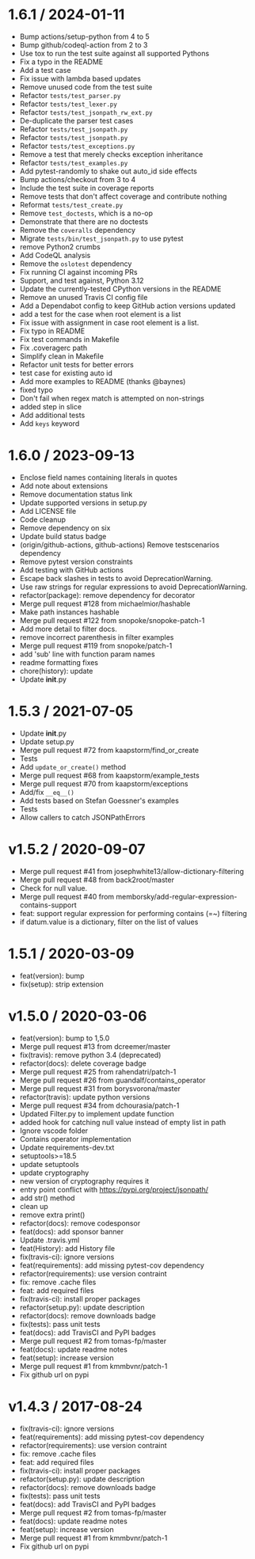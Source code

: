 1.6.1 / 2024-01-11
===================
  * Bump actions/setup-python from 4 to 5
  * Bump github/codeql-action from 2 to 3
  * Use tox to run the test suite against all supported Pythons
  * Fix a typo in the README
  * Add a test case
  * Fix issue with lambda based updates
  * Remove unused code from the test suite
  * Refactor `tests/test_parser.py`
  * Refactor `tests/test_lexer.py`
  * Refactor `tests/test_jsonpath_rw_ext.py`
  * De-duplicate the parser test cases
  * Refactor `tests/test_jsonpath.py`
  * Refactor `tests/test_jsonpath.py`
  * Refactor `tests/test_exceptions.py`
  * Remove a test that merely checks exception inheritance
  * Refactor `tests/test_examples.py`
  * Add pytest-randomly to shake out auto_id side effects
  * Bump actions/checkout from 3 to 4
  * Include the test suite in coverage reports
  * Remove tests that don't affect coverage and contribute nothing
  * Reformat `tests/test_create.py`
  * Remove `test_doctests`, which is a no-op
  * Demonstrate that there are no doctests
  * Remove the `coveralls` dependency
  * Migrate `tests/bin/test_jsonpath.py` to use pytest
  * remove Python2 crumbs
  * Add CodeQL analysis
  * Remove the `oslotest` dependency
  * Fix running CI against incoming PRs
  * Support, and test against, Python 3.12
  * Update the currently-tested CPython versions in the README
  * Remove an unused Travis CI config file
  * Add a Dependabot config to keep GitHub action versions updated
  * add a test for the case when root element is a list
  * Fix issue with assignment in case root element is a list.
  * Fix typo in README
  * Fix test commands in Makefile
  * Fix .coveragerc path
  * Simplify clean in Makefile
  * Refactor unit tests for better errors
  * test case for existing auto id
  * Add more examples to README (thanks @baynes)
  * fixed typo
  * Don't fail when regex match is attempted on non-strings
  * added step in slice
  * Add additional tests
  * Add `keys` keyword

1.6.0 / 2023-09-13
===================
  *  Enclose field names containing literals in quotes
  *  Add note about extensions
  *  Remove documentation status link
  *  Update supported versions in setup.py
  *  Add LICENSE file
  *  Code cleanup
  *  Remove dependency on six
  *  Update build status badge
  *  (origin/github-actions, github-actions) Remove testscenarios dependency
  *  Remove pytest version constraints
  *  Add testing with GitHub actions
  *  Escape back slashes in tests to avoid DeprecationWarning.
  *  Use raw strings for regular expressions to avoid DeprecationWarning.
  *  refactor(package): remove dependency for decorator
  *  Merge pull request #128 from michaelmior/hashable
  *  Make path instances hashable
  *  Merge pull request #122 from snopoke/snopoke-patch-1
  *  Add more detail to filter docs.
  *  remove incorrect parenthesis in filter examples
  *  Merge pull request #119 from snopoke/patch-1
  *  add 'sub' line with function param names
  *  readme formatting fixes
  *  chore(history): update
  *  Update __init__.py

1.5.3 / 2021-07-05
==================

  * Update __init__.py
  * Update setup.py
  * Merge pull request #72 from kaapstorm/find_or_create
  * Tests
  * Add `update_or_create()` method
  * Merge pull request #68 from kaapstorm/example_tests
  * Merge pull request #70 from kaapstorm/exceptions
  * Add/fix `__eq__()`
  * Add tests based on Stefan Goessner's examples
  * Tests
  * Allow callers to catch JSONPathErrors

v1.5.2 / 2020-09-07
===================

  * Merge pull request #41 from josephwhite13/allow-dictionary-filtering
  * Merge pull request #48 from back2root/master
  * Check for null value.
  * Merge pull request #40 from memborsky/add-regular-expression-contains-support
  * feat: support regular expression for performing contains (=~) filtering
  * if datum.value is a dictionary, filter on the list of values

1.5.1 / 2020-03-09
==================

  * feat(version): bump
  * fix(setup): strip extension

v1.5.0 / 2020-03-06
===================

  * feat(version): bump to 1,5.0
  * Merge pull request #13 from dcreemer/master
  * fix(travis): remove python 3.4 (deprecated)
  * refactor(docs): delete coverage badge
  * Merge pull request #25 from rahendatri/patch-1
  * Merge pull request #26 from guandalf/contains_operator
  * Merge pull request #31 from borysvorona/master
  * refactor(travis): update python versions
  * Merge pull request #34 from dchourasia/patch-1
  * Updated Filter.py to implement update function
  * added hook for catching null value instead of empty list in path
  * Ignore vscode folder
  * Contains operator implementation
  * Update requirements-dev.txt
  * setuptools>=18.5
  * update setuptools
  * update cryptography
  * new version of cryptography requires it
  * entry point conflict with https://pypi.org/project/jsonpath/
  * add str() method
  * clean up
  * remove extra print()
  * refactor(docs): remove codesponsor
  * feat(docs): add sponsor banner
  * Update .travis.yml
  * feat(History): add History file
  * fix(travis-ci): ignore versions
  * feat(requirements): add missing pytest-cov dependency
  * refactor(requirements): use version contraint
  * fix: remove .cache files
  * feat: add required files
  * fix(travis-ci): install proper packages
  * refactor(setup.py): update description
  * refactor(docs): remove downloads badge
  * fix(tests): pass unit tests
  * feat(docs): add TravisCI and PyPI badges
  * Merge pull request #2 from tomas-fp/master
  * feat(docs): update readme notes
  * feat(setup): increase version
  * Merge pull request #1 from kmmbvnr/patch-1
  * Fix github url on pypi

v1.4.3 / 2017-08-24
===================

  * fix(travis-ci): ignore versions
  * feat(requirements): add missing pytest-cov dependency
  * refactor(requirements): use version contraint
  * fix: remove .cache files
  * feat: add required files
  * fix(travis-ci): install proper packages
  * refactor(setup.py): update description
  * refactor(docs): remove downloads badge
  * fix(tests): pass unit tests
  * feat(docs): add TravisCI and PyPI badges
  * Merge pull request #2 from tomas-fp/master
  * feat(docs): update readme notes
  * feat(setup): increase version
  * Merge pull request #1 from kmmbvnr/patch-1
  * Fix github url on pypi
